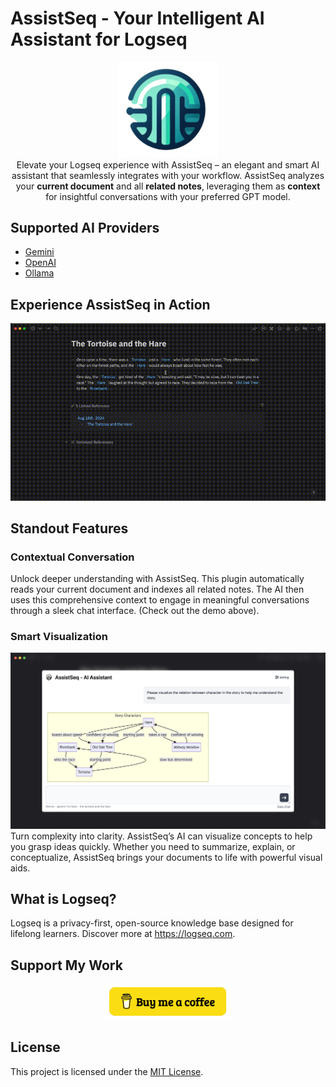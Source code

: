 # AssistSeq - Your Intelligent AI Assistant for Logseq

<div align="center">
  <img src="https://github.com/galihlprakoso/logseq-plugin-assistseq-ai-assistant/raw/master/logo.png" width="160" />
</div>

<div align="center">
  Elevate your Logseq experience with AssistSeq – an elegant and smart AI assistant that seamlessly integrates with your workflow. AssistSeq analyzes your <b>current document</b> and all <b>related notes</b>, leveraging them as <b>context</b> for insightful conversations with your preferred GPT model.
</div>

## Supported AI Providers
- [Gemini](https://gemini.google.com/)
- [OpenAI](https://openai.com/)
- [Ollama](https://ollama.com/)

## Experience AssistSeq in Action
<div align="center">
  <img src="https://github.com/galihlprakoso/logseq-plugin-assistseq-ai-assistant/raw/master/demo/assistseq-demo-tortoise.gif" />
</div>

## Standout Features
### Contextual Conversation
Unlock deeper understanding with AssistSeq. This plugin automatically reads your current document and indexes all related notes. The AI then uses this comprehensive context to engage in meaningful conversations through a sleek chat interface. (Check out the demo above).

### Smart Visualization
<div align="center">
  <img src="https://github.com/galihlprakoso/logseq-plugin-assistseq-ai-assistant/raw/master/images/visualization-chat-mermaidjs.png" />
</div>
Turn complexity into clarity. AssistSeq’s AI can visualize concepts to help you grasp ideas quickly. Whether you need to summarize, explain, or conceptualize, AssistSeq brings your documents to life with powerful visual aids.

## What is Logseq?
Logseq is a privacy-first, open-source knowledge base designed for lifelong learners. Discover more at https://logseq.com.

## Support My Work
<div align="center">
  <a href="https://buymeacoffee.com/ghackdev" target="_blank">
    <img src="https://github.com/galihlprakoso/logseq-plugin-assistseq-ai-assistant/raw/master/images/buymeacoffee.png" width="200" />
  </a>
</div>

## License
This project is licensed under the <a href="https://github.com/galihlprakoso/logseq-plugin-assistseq-ai-assistant/blob/master/LICENSE">MIT License</a>.